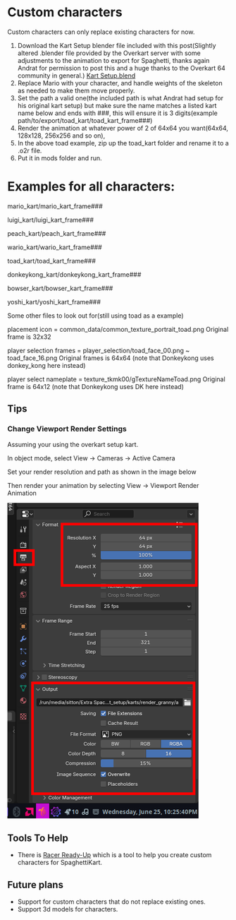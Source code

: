 # Custom characters
Custom characters can only replace existing characters for now.

1. Download the Kart Setup blender file included with this post(Slightly altered .blender file provided by the Overkart server with some adjustments to the animation to export for Spaghetti, thanks again Andrat for permission to post this and a huge thanks to the Overkart 64 community in general.) [Kart Setup.blend](MK64_Spaghetti_Adjusted_Kart_Setup.blend)
2. Replace Mario with your character, and handle weights of the skeleton as needed to make them move properly.
3. Set the path a valid one(the included path is what Andrat had setup for his original kart setup) but make sure the name matches a listed kart name below and ends with ###, this will ensure it is 3 digits(example path/to/export/toad_kart/toad_kart_frame###)
4. Render the animation at whatever power of 2 of 64x64 you want(64x64, 128x128, 256x256 and so on),
5. In the above toad example, zip up the toad_kart folder and rename it to a .o2r file.
6. Put it in mods folder and run.

# Examples for all characters:
mario_kart/mario_kart_frame###

luigi_kart/luigi_kart_frame###

peach_kart/peach_kart_frame###

wario_kart/wario_kart_frame###

toad_kart/toad_kart_frame###

donkeykong_kart/donkeykong_kart_frame###

bowser_kart/bowser_kart_frame###

yoshi_kart/yoshi_kart_frame###


Some other files to look out for(still using toad as a example)

placement icon = common_data/common_texture_portrait_toad.png Original frame is 32x32

player selection frames = player_selection/toad_face_00.png ~ toad_face_16.png Original frames is 64x64 (note that Donkeykong uses donkey_kong here instead)

player select nameplate = texture_tkmk00/gTextureNameToad.png Original frame is 64x12 (note that Donkeykong uses DK here instead) 

## Tips
### Change Viewport Render Settings
Assuming your using the overkart setup kart.

In object mode, select View -> Cameras -> Active Camera

Set your render resolution and path as shown in the image below 

Then render your animation by selecting View -> Viewport Render Animation

![Viewport Render Settings](change_viewport.png)

## Tools To Help
* There is [Racer Ready-Up](https://vinievex.itch.io/racer-ready-up) which is a tool to help you create custom characters for SpaghettiKart.

## Future plans
* Support for custom characters that do not replace existing ones.
* Support 3d models for characters.